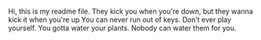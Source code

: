 Hi, this is my readme file. 
They kick you when you're down, but they wanna kick it when you're up
You can never run out of keys.
Don’t ever play yourself.
You gotta water your plants. Nobody can water them for you.